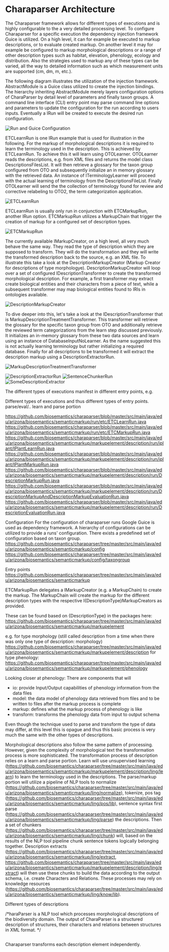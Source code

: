 # Charaparser Architecture
The Charaparser framework allows for different types of executions and is highly configurable to the a very detailed processing level. To configure Charaparser for a specific execution the dependency injection framework Guice is utilized. On a high level, it can for example be executed to markup descriptions, or to evaluate created markup. On another level it may for example be configured to markup morphological descriptions or a range of other description types such as habitat, elevation, phenology, ecology and distribution. Also the strategies used to markup any of these types can be varied, all the way to detailed information such as which measurement units are supported (cm, dm, m, etc.). 

The following diagram illustrates the utilization of the injection framework. AbstractModule is a Guice class utilized to create the injection bindings. The hierarchy inheriting AbstractModule merely layers configuration options of CharaParser by detail level of parameters and finally taxon groups. A command line interface (CLI) entry point may parse command line options and parameters to update the configuration for the run according to users inputs. Eventually a IRun will be created to execute the desired run configuration.

![Run and Guice Configuration][Run]

ETCLearnRun is one IRun example that is used for illustration in the following. For the markup of morphological descriptions it is required to learn the terminology used in the description. This is achieved by ETCLearnRun. To achieve this it will learn using OTOLearner. OTOLearner reads the descriptions, e.g. from XML files and returns the model class DescriptionsFilesList. It will then retrieve a glossary for the taxon group configured from OTO and subsequently initialize an in memory glossary with the retrieved data. An instance of ITerminologyLearner will proceed with the actual learning of terminology from the DescriptionsFileList. Finally OTOLearner will send the the collection of terminology found for review and corrective relabeling to OTO2, the term categorization application.

![ETCLearnRun][ETCLearnRun]

ETCLearnRun is usually only run in conjunction with ETCMarkupRun, another IRun option. ETCMarkupRun utilizes a MarkupChain that trigger the creation of markup for a configured set of description types. 

![ETCMarkupRun][ETCMarkupRun]

The currently available IMarkupCreator, on a high level, all very much behave the same way. They read the type of description which they are supposed to transform. They will do the transformation and they will write the transformed description back to the source, e.g. an XML file. To illustrate this take a look at the DescriptionMarkupCreator (Markup Creator for descriptions of type morphologye). DescriptionMarkupCreator will loop over a set of configured IDescriptionTransformer to create the transformed morphological description. For example, a first transformer may extract create biological entities and their characters from a piece of text, while a subsequent transformer may map biological entities found to IRIs in ontologies available.

![DescriptionMarkupCreator][DescriptionMarkupCreator]

To dive deeper into this, let's take a look at the IDescriptionTransformer that is MarkupDescriptionTreatmentTransformer. This transformer will retrieve the glossary for the specific taxon group from OTO and additionally retrieve the reviewed term categorizations from the learn step discussed previously. It initializes an in-memory glossary from these two data sources and learn using an instance of DatabaseInputNoLearner. As the name suggested this is not actually learning terminology but rather initializing a required database. Finally for all descriptions to be transformed it will extract the description markup using a DescriptionExtractorRun.

![MarkupDescriptionTreatmentTransformer][MarkupDescriptionTreatmentTransformer]


![DescriptionExtractorRun][DescriptionExtractorRun]
![SentenceChunkerRun][SentenceChunkerRun]
![SomeDescriptionExtractor][SomeDescriptionExtractor]




[Run]: http://biosemantics.github.io/charaparser/Run.png "Run and Guice Configuration"
[ETCLearnRun]: http://biosemantics.github.io/charaparser/ETCLearnRun.png "ETCLearnRun"
[ETCMarkupRun]: http://biosemantics.github.io/charaparser/ETCMarkupRun.png "ETCMarkupRun"
[DescriptionMarkupCreator]: http://biosemantics.github.io/charaparser/DescriptionMarkupCreator.png "DescriptionMarkupCreator"
[MarkupDescriptionTreatmentTransformer]: http://biosemantics.github.io/charaparser/MarkupDescriptionTreatmentTransformer.png "MarkupDescriptionTreatmentTransformer"
[DescriptionExtractorRun]: http://biosemantics.github.io/charaparser/DescriptionExtractorRun.png "DescriptionExtractorRun"
[SomeDescriptionExtractor]: http://biosemantics.github.io/charaparser/SomeDescriptionExtractor.png "SomeDescriptionExtractor"
[SentenceChunkerRun]: http://biosemantics.github.io/charaparser/SentenceChunkerRun.png "SentenceChunkerRun"









The different types of executions manifest in different entry points, e.g. 

Different types of executions and thus different types of entry points.
parse/eval/..
learn and parse portion

https://github.com/biosemantics/charaparser/blob/master/src/main/java/edu/arizona/biosemantics/semanticmarkup/run/etc/ETCLearnRun.java
https://github.com/biosemantics/charaparser/blob/master/src/main/java/edu/arizona/biosemantics/semanticmarkup/run/etc/ETCMarkupRun.java
https://github.com/biosemantics/charaparser/blob/master/src/main/java/edu/arizona/biosemantics/semanticmarkup/markupelement/description/run/iplant/IPlantLearnRun.java
https://github.com/biosemantics/charaparser/blob/master/src/main/java/edu/arizona/biosemantics/semanticmarkup/markupelement/description/run/iplant/IPlantMarkupRun.java
https://github.com/biosemantics/charaparser/blob/master/src/main/java/edu/arizona/biosemantics/semanticmarkup/markupelement/description/run/DescriptionMarkupRun.java
https://github.com/biosemantics/charaparser/blob/master/src/main/java/edu/arizona/biosemantics/semanticmarkup/markupelement/description/run/DescriptionMarkupAndDescriptionMarkupEvaluationRun.java
https://github.com/biosemantics/charaparser/blob/master/src/main/java/edu/arizona/biosemantics/semanticmarkup/markupelement/description/run/DescriptionEvaluationRun.java

Configuration
For the configuration of charaparser runs Google Guice is used as dependency framework. A hierarchy of configurations can be utilized to provide a runs' configuration. There exists a predefined set of configuration based on taxon group.
https://github.com/biosemantics/charaparser/tree/master/src/main/java/edu/arizona/biosemantics/semanticmarkup/config
https://github.com/biosemantics/charaparser/tree/master/src/main/java/edu/arizona/biosemantics/semanticmarkup/config/taxongroup

Entry points
https://github.com/biosemantics/charaparser/tree/master/src/main/java/edu/arizona/biosemantics/semanticmarkup

ETCMarkupRun delegates a IMarkupCreator (e.g. a MarkupChain) to create the markup. The MarkupChain will create the markup for the different description types with the respective I{DescriptionType}MarkupCreators as provided.

These can be found based on {DescriptionType} in the packages here: https://github.com/biosemantics/charaparser/tree/master/src/main/java/edu/arizona/biosemantics/semanticmarkup/markupelement

e.g. for type morphology (still called description from a time when there was only one type of description: morphology)
https://github.com/biosemantics/charaparser/tree/master/src/main/java/edu/arizona/biosemantics/semanticmarkup/markupelement/description
for type phenology:
https://github.com/biosemantics/charaparser/tree/master/src/main/java/edu/arizona/biosemantics/semanticmarkup/markupelement/phenology

Looking closer at phenology:
There are components that will 
- io: provide Input/Output capabilities of phenology information from the data files
- model: the data model of phenology data retrieved from files and to be written to files after the markup process is complete
- markup: defines what the markup process of phenology is like
- transform: transforms the phenology data from input to output schema

Even though the technique used to parse and transform the type of data may differ, at this level this is opague and thus this basic process is very much the same with the other types of descriptions. 

Morphological descriptions also follow the same pattern of processing. However, given the complexity of morphological text the transformation process is more sophisticated. The transformation process of description relies on a learn and parse portion. Learn will use unsupervised learning (https://github.com/biosemantics/charaparser/tree/master/src/main/java/edu/arizona/biosemantics/semanticmarkup/markupelement/description/ling/learn)
to learn the terminology used in the descriptions. The parse/markup portion will utilize a pipeline of NLP tools to normalize (https://github.com/biosemantics/charaparser/tree/master/src/main/java/edu/arizona/biosemantics/semanticmarkup/ling/normalize), tokenize, pos tag (https://github.com/biosemantics/charaparser/tree/master/src/main/java/edu/arizona/biosemantics/semanticmarkup/ling/pos/lib), sentence syntax first parse (https://github.com/biosemantics/charaparser/tree/master/src/main/java/edu/arizona/biosemantics/semanticmarkup/ling/parse) the descriptions. Then a set of chunkers (https://github.com/biosemantics/charaparser/tree/master/src/main/java/edu/arizona/biosemantics/semanticmarkup/ling/chunk) will, based on the results of the NLP tool pipeline chunk sentence tokens logically belonging together. Description extracts (https://github.com/biosemantics/charaparser/tree/master/src/main/java/edu/arizona/biosemantics/semanticmarkup/ling/extract, https://github.com/biosemantics/charaparser/tree/master/src/main/java/edu/arizona/biosemantics/semanticmarkup/markupelement/description/ling/extract) will then use these chunks to build the data according to the output schema, i.e. create Characters and Relations. These processes may rely on knowledge resources (https://github.com/biosemantics/charaparser/tree/master/src/main/java/edu/arizona/biosemantics/semanticmarkup/ling/know/lib).



Different types of descriptions


/*haraParser is a NLP tool which processes morphological descriptions of the biodiversity domain. The output of CharaParser is a structured description of structures, their characters and relations between structures in XML format.
*/


##

Charaparser transforms each description element independently.

